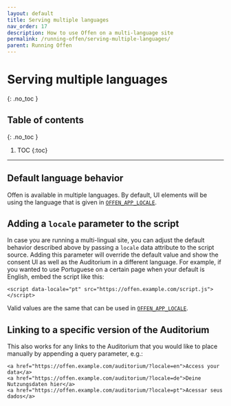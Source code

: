 ```yaml
---
layout: default
title: Serving multiple languages
nav_order: 17
description: How to use Offen on a multi-language site
permalink: /running-offen/serving-multiple-languages/
parent: Running Offen
---
```


<!--
Copyright 2022 - Offen Authors <hioffen@posteo.de>
SPDX-License-Identifier: Apache-2.0
-->

# Serving multiple languages
{: .no_toc }

## Table of contents
{: .no_toc }

1. TOC
{:toc}

---

## Default language behavior

Offen is available in multiple languages.
By default, UI elements will be using the language that is given in [`OFFEN_APP_LOCALE`][config].

## Adding a `locale` parameter to the script

In case you are running a multi-lingual site, you can adjust the default behavior described above by passing a `locale` data attribute to the script source.
Adding this parameter will override the default value and show the consent UI as well as the Auditorium in a different language.
For example, if you wanted to use Portuguese on a certain page when your default is English, embed the script like this:

```
<script data-locale="pt" src="https://offen.example.com/script.js"></script>
```

Valid values are the same that can be used in [`OFFEN_APP_LOCALE`][config].

[config]: ./../configuring-the-application/

## Linking to a specific version of the Auditorium

This also works for any links to the Auditorium that you would like to place manually by appending a query parameter, e.g.:

```
<a href="https://offen.example.com/auditorium/?locale=en">Access your data</a>
<a href="https://offen.example.com/auditorium/?locale=de">Deine Nutzungsdaten hier</a>
<a href="https://offen.example.com/auditorium/?locale=pt">Acessar seus dados</a>
```
